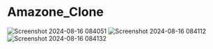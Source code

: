 # Amazone_Clone
![Screenshot 2024-08-16 084051](https://github.com/user-attachments/assets/de5ef43f-5374-42d3-a247-a6e7dbb6d5ce)
![Screenshot 2024-08-16 084112](https://github.com/user-attachments/assets/b2fb86fa-0cd3-44de-87fd-edb7b8a92aa2)
![Screenshot 2024-08-16 084132](https://github.com/user-attachments/assets/2a7f3f2a-104b-4b88-9ed3-ef7109122f51)
